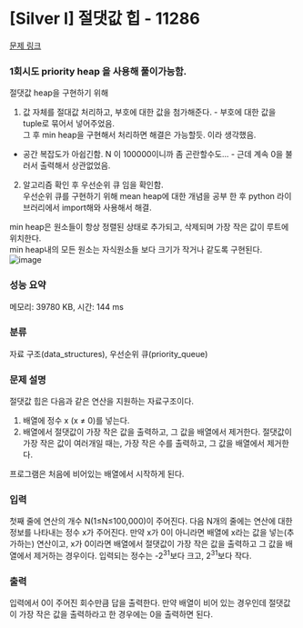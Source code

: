 # [Silver I] 절댓값 힙 - 11286 

[문제 링크](https://www.acmicpc.net/problem/11286) 

### 1회시도 priority heap 을 사용해 풀이가능함.
절댓값 heap을 구현하기 위해
1. 값 자체를 절대값 처리하고, 부호에 대한 값을 첨가해준다. - 부호에 대한 값을 tuple로 묶어서 넣어주었음.  
그 후 min heap을 구현해서 처리하면 해결은 가능할듯. 이라 생각했음.  
- 공간 복잡도가 아쉽긴함. N 이 100000이니까 좀 곤란할수도... - 근데 계속 0을 불러서 출력해서 상관없었음.  
2. 알고리즘 확인 후 우선순위 큐 임을 확인함.  
우선순위 큐를 구현하기 위해 mean heap에 대한 개념을 공부 한 후 python 라이브러리에서 import해와 사용해서 해결.

min heap은 원소들이 항상 정렬된 상태로 추가되고, 삭제되며 가장 작은 값이 루트에 위치한다.  
min heap내의 모든 원소는 자식원소들 보다 크기가 작거나 같도록 구현된다.
![image](https://user-images.githubusercontent.com/43203949/213870315-be6a937e-7fb3-4830-a203-bdcd51427d8b.png)

### 성능 요약

메모리: 39780 KB, 시간: 144 ms

### 분류

자료 구조(data_structures), 우선순위 큐(priority_queue)

### 문제 설명

<p>절댓값 힙은 다음과 같은 연산을 지원하는 자료구조이다.</p>

<ol>
	<li>배열에 정수 x (x ≠ 0)를 넣는다.</li>
	<li>배열에서 절댓값이 가장 작은 값을 출력하고, 그 값을 배열에서 제거한다. 절댓값이 가장 작은 값이 여러개일 때는, 가장 작은 수를 출력하고, 그 값을 배열에서 제거한다.</li>
</ol>

<p>프로그램은 처음에 비어있는 배열에서 시작하게 된다.</p>

### 입력 

 <p>첫째 줄에 연산의 개수 N(1≤N≤100,000)이 주어진다. 다음 N개의 줄에는 연산에 대한 정보를 나타내는 정수 x가 주어진다. 만약 x가 0이 아니라면 배열에 x라는 값을 넣는(추가하는) 연산이고, x가 0이라면 배열에서 절댓값이 가장 작은 값을 출력하고 그 값을 배열에서 제거하는 경우이다. 입력되는 정수는 -2<sup>31</sup>보다 크고, 2<sup>31</sup>보다 작다.</p>

### 출력 

 <p>입력에서 0이 주어진 회수만큼 답을 출력한다. 만약 배열이 비어 있는 경우인데 절댓값이 가장 작은 값을 출력하라고 한 경우에는 0을 출력하면 된다.</p>

